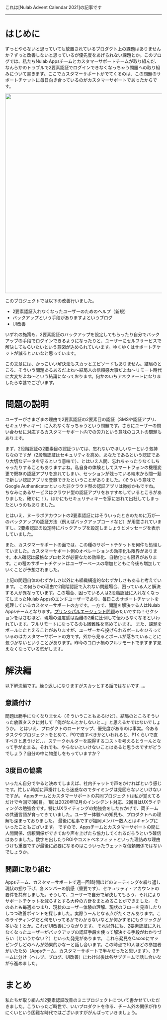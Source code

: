 これは[Nulab Advent Calendar 2021]の記事です

---
# はじめに
ずっとやらないと思っていても放置されているプロダクト上の課題はありませんか？ずっと改善しないと思っているが優先度をあげられない課題とか。このブログでは、私たちNulab Appsチームとカスタマーサポートチームが取り組んだ、なんらかのトラブルで2要素認証でログインできなくなっちゃう問題への取り組みについて書きます。ここでカスタマーサポートがでてくるのは、この問題のサポートチケットに毎日向き合っているのがカスタマーサポートであったからです。

<img src="https://i.imgur.com/XCcg2jf.jpeg"   width="640"/>

このプロジェクトでは以下の改善行いました。
- 2要素認証入れなくなったユーザーのためのヘルプ（新規）
- バックアップという手段がありますよというブログ
- UI改善

いずれの施策も、2要素認証のバックアップを設定してもらったり自分でバックアップの手段でログインできるようになったりと、ユーザーにセルフサービスで解決してもらいたいという意図が込められていいます。ゆくゆくはサポートチケットが減るといいなと思っています。

この文章には、かっこいい解決法もスカッとエピソードもありません。結局のところ、そういう問題あるあるだよね～結局人の信頼感大事だよね～リモート時代に大変だよね～という結論になっております。何かのいちアネクドートになりましたら幸甚でございます。

# 問題の説明

ユーザーがさまざまの理由で2要素認証の2要素目の認証（SMSや認証アプリ、セキュリティキー）に入れなくなっちゃうという問題です。さらにユーザーの問い合わせに対応するカスタマーサポート内での労力という意味のコストの問題もあります。

まず、2段階認証の2要素目の認証ついては、忘れないでほしいなーという気持ちなのですが（2段階認証はセキュリティを高め、あなたであるという認証であり大切なデータを守るという意味で）、とはいえ人間、忘れちゃったりなくしちゃったりすることもありますよね。私自身の体験としてスマートフォンの機種変更で既存の認証アプリを忘れてしまい、セッションが残っている端末から間一髪で新しい認証アプリを登録できたということがありました。（そういう意味でGoogle Authenticatorといった非クラウド型の認証アプリは微妙かもですね。ちなみにあるサービスはクラウド型の認証アプリをおすすめしているところがありました、確かに！）。ほかにもセキュリティキーを家に忘れて出社してしまったというのもありました。

とはいえ、ヌーラボアカウントの2要素認証にはそういったときのために万が一のバックアップの認証方法（例えばバックアップコードなど）が用意されていますし、2要素認証の設定時にバックアップを設定しましょうとメッセージを表示していました。

また、カスタマーサポートの面では、この種のサポートチケットを何件も処理していました。カスタマーサポート側のオペレーションの効率化も限界があります。本人確認は厳格なプロセスが必要なため効率化、自動化にも限界があります。この種のサポートチケットはユーザーベースの増加とともに今後も増加していくことが予想されました。

上記の問題自体のむずかしさ以外にも組織構造的なむずかしさもあると考えています。
この何らかの理由で2段階認証で入れない問題場合、困っている人と解決する人が異なっています。この場合、困っている人は2段階認証に入れなくなってしまったNulab Appsのエンドユーザーであり、毎日このサポートチケットを処理しているカスタマーサポートの方です。一方で、問題を解決する人はNulab Appsチームとなります。[プリンシパルエージェント問題](https://ja.wikipedia.org/wiki/%E3%83%97%E3%83%AA%E3%83%B3%E3%82%B7%E3%83%91%E3%83%AB%EF%BC%9D%E3%82%A8%E3%83%BC%E3%82%B8%E3%82%A7%E3%83%B3%E3%83%88%E7%90%86%E8%AB%96)みたいですね！セクションをはさむほど、現場の温度感は距離の2乗に比例して伝わらなくなるといわれています。フルリモートになってるのも困難性を高めています。
また、課題をボールにたとえることがありますが、ユーザーから投げられるボールをひろっているのはカスタマーサポートの方です。外から見るとボールが落ちていることに気づかないということがあります。昨今のコロナ禍のフルリモートでますます見えなくなっている気がします。

# 解決編

以下解決編です。繰り返しになりますがスカッとする話ではないです…。

## 意識付け

問題は勝手になくなりません（そういうこともあるけど）、結局のところそういった放置タスクに対して「俺がなんとかしないと…」と思えるかではないでしょうか。
とはいえ、プロダクトのロードマップ、優先度があるのは事実。今あるタスクやプロジェクトをとめて、P0で直すべきかといわれると、P1くらいで直すべきと思うけど、、、ステークホルダーを説得するコストを考えるとうーんとなって手が止まる。それでも、やらないといけないことはあると思うのですがどうでしょう？自分の中に物差しをもっていますか？

## 3度目の協業
いったん自分でやると決めてしまえば、社内チャットで声をかければという感じです。忙しい時期に声掛けしたら迷惑なのでタイミングは見図らないといけないですが。
Appsチームとカスタマーサポートの共同プロジェクトは私が覚えてるだけで今回で3回目。
1回は2020年12月のインシデント対応、2回目はUXライティングの勉強会です。特にUXライティングの勉強会をしたおかげで、両チームの共通言語が育ってきていました。ユーザー体験への知見も、プロダクトへの理解も深まっておりました。
最後に私事ですが福岡メンバー数人とはキャンプにいったこともございます。
ですので、Appsチームとカスタマーサポートの間に人間関係、信頼関係ができており声を上げたら協力してくれるだろうという確信はありました。数字を出したりROIやコストベネフィットといった理詰めな理由づけも重要ですが最後に必要になるのはこういったウェットな信頼関係ではないでしょうか。

## 問題に取り組む
Appsチーム、カスタマーサポートで週一回1時間ほどのミーティングを繰り返し現状の掘り下げ、各メンバーの肌感（重要です）、セキュリティ・アカウントの要件を共有しました。そうして、ユーザーで自分で解決してもらう、それによりサポートチケットを減らすとする大枠の方針をまとめることができました。
そのあとも毎週あつまり、現状のユーザー体験の理解、現状のフローを見直したりしつつ改善ポイントを探しました。実際うーんとなる点がたくさんあります。このライティングだと何をいってるかでわからないなとか何かするにもクリックが多いな！とか。これがUI改善につながります。
それ以外にも、2要素認証に入れなくなったユーザーがバックアップの認証手段を使って解決する手段がわかりづらい（というかない？）といった発見があります。
これら発見をCacooにマッピングしどのへんが効果的かなーと話し合います。この時点で10人ほどの参加者がいたため（Appsチーム、カスタマーサポートで半々だったと思います）、3チームに分け（ヘルプ、ブログ、UI改善）にわけ以後は各サブチームで話し合いながら進めました。

# まとめ
私たちが取り組んだ2要素認証改善のミニプロジェクトについて書かせていただきました。こういったご時世で、いいプロダクトを作る、チーム外の関係が作りにくいという困難な時代ではございますががんばっていきましょう。
